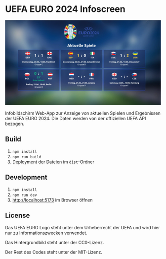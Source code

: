 # UEFA EURO 2024 Infoscreen

![Screenshot](screenshots/matches.webp)

Infobildschirm Web-App zur Anzeige von aktuellen Spielen und Ergebnissen der UEFA EURO 2024.
Die Daten werden von der offiziellen UEFA API bezogen.

## Build
1. `npm install`
2. `npm run build`
3. Deployment der Dateien im `dist`-Ordner

## Development
1. `npm install`
2. `npm run dev`
3. <http://localhost:5173> im Browser öffnen

## License

Das UEFA EURO Logo steht unter dem Urheberrecht der UEFA und wird hier nur zu Informationszwecken verwendet.

Das Hintergrundbild steht unter der CC0-Lizenz.

Der Rest des Codes steht unter der MIT-Lizenz.
